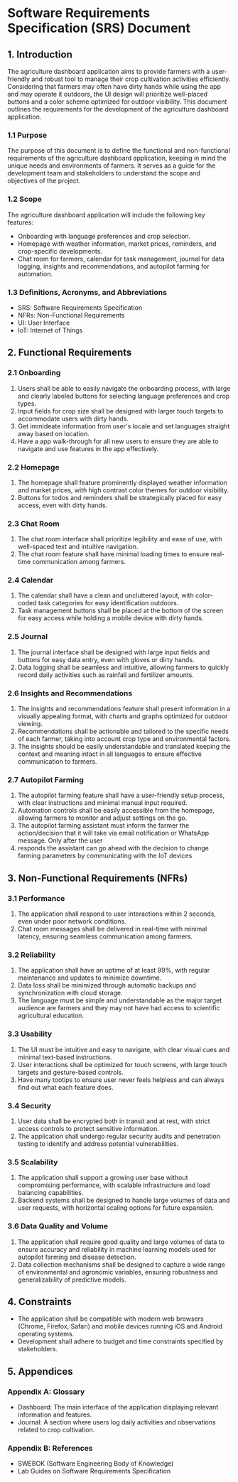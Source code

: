 # Software Requirements Specification (SRS) Document

## 1. Introduction

The agriculture dashboard application aims to provide farmers with a user-friendly and robust tool to manage their crop cultivation activities efficiently. Considering that farmers may often have dirty hands while using the app and may operate it outdoors, the UI design will prioritize well-placed buttons and a color scheme optimized for outdoor visibility. This document outlines the requirements for the development of the agriculture dashboard application.

### 1.1 Purpose

The purpose of this document is to define the functional and non-functional requirements of the agriculture dashboard application, keeping in mind the unique needs and environments of farmers. It serves as a guide for the development team and stakeholders to understand the scope and objectives of the project.

### 1.2 Scope

The agriculture dashboard application will include the following key features:
- Onboarding with language preferences and crop selection.
- Homepage with weather information, market prices, reminders, and crop-specific developments.
- Chat room for farmers, calendar for task management, journal for data logging, insights and recommendations, and autopilot farming for automation.

### 1.3 Definitions, Acronyms, and Abbreviations

- SRS: Software Requirements Specification
- NFRs: Non-Functional Requirements
- UI: User Interface
- IoT: Internet of Things

## 2. Functional Requirements

### 2.1 Onboarding
1. Users shall be able to easily navigate the onboarding process, with large and clearly labeled buttons for selecting language preferences and crop types.
2. Input fields for crop size shall be designed with larger touch targets to accommodate users with dirty hands.
3. Get immideate information from user's locale and set languages straight away based on location.
4. Have a app walk-through for all new users to ensure they are able to navigate and use features in the app effectively.

### 2.2 Homepage
1. The homepage shall feature prominently displayed weather information and market prices, with high contrast color themes for outdoor visibility.
2. Buttons for todos and reminders shall be strategically placed for easy access, even with dirty hands.

### 2.3 Chat Room
1. The chat room interface shall prioritize legibility and ease of use, with well-spaced text and intuitive navigation.
2. The chat room feature shall have minimal loading times to ensure real-time communication among farmers.

### 2.4 Calendar
1. The calendar shall have a clean and uncluttered layout, with color-coded task categories for easy identification outdoors.
2. Task management buttons shall be placed at the bottom of the screen for easy access while holding a mobile device with dirty hands.

### 2.5 Journal
1. The journal interface shall be designed with large input fields and buttons for easy data entry, even with gloves or dirty hands.
2. Data logging shall be seamless and intuitive, allowing farmers to quickly record daily activities such as rainfall and fertilizer amounts.

### 2.6 Insights and Recommendations
1. The insights and recommendations feature shall present information in a visually appealing format, with charts and graphs optimized for outdoor viewing.
2. Recommendations shall be actionable and tailored to the specific needs of each farmer, taking into account crop type and environmental factors.
3. The insights should be easily understandable and translated keeping the context and meaning intact in all languages to ensure effective communication to farmers.

### 2.7 Autopilot Farming
1. The autopilot farming feature shall have a user-friendly setup process, with clear instructions and minimal manual input required.
2. Automation controls shall be easily accessible from the homepage, allowing farmers to monitor and adjust settings on the go.
3. The autopilot farming assistant must inform the farmer the action/decision that it will take via email notification or WhatsApp message. Only after the user
4. responds the assistant can go ahead with the decision to change farming parameters by communicating with the IoT devices

## 3. Non-Functional Requirements (NFRs)

### 3.1 Performance
1. The application shall respond to user interactions within 2 seconds, even under poor network conditions.
2. Chat room messages shall be delivered in real-time with minimal latency, ensuring seamless communication among farmers.

### 3.2 Reliability
1. The application shall have an uptime of at least 99%, with regular maintenance and updates to minimize downtime.
2. Data loss shall be minimized through automatic backups and synchronization with cloud storage.
3. The language must be simple and understandable as the major target audience are farmers and they may not have had access to scientific agricultural education.

### 3.3 Usability
1. The UI must be intuitive and easy to navigate, with clear visual cues and minimal text-based instructions.
2. User interactions shall be optimized for touch screens, with large touch targets and gesture-based controls.
3. Have many tootips to ensure user never feels helpless and can always find out what each feature does.

### 3.4 Security
1. User data shall be encrypted both in transit and at rest, with strict access controls to protect sensitive information.
2. The application shall undergo regular security audits and penetration testing to identify and address potential vulnerabilities.

### 3.5 Scalability
1. The application shall support a growing user base without compromising performance, with scalable infrastructure and load balancing capabilities.
2. Backend systems shall be designed to handle large volumes of data and user requests, with horizontal scaling options for future expansion.

### 3.6 Data Quality and Volume
1. The application shall require good quality and large volumes of data to ensure accuracy and reliability in machine learning models used for autopilot farming and disease detection.
2. Data collection mechanisms shall be designed to capture a wide range of environmental and agronomic variables, ensuring robustness and generalizability of predictive models.

## 4. Constraints

- The application shall be compatible with modern web browsers (Chrome, Firefox, Safari) and mobile devices running iOS and Android operating systems.
- Development shall adhere to budget and time constraints specified by stakeholders.

## 5. Appendices

### Appendix A: Glossary
- Dashboard: The main interface of the application displaying relevant information and features.
- Journal: A section where users log daily activities and observations related to crop cultivation.

### Appendix B: References
- SWEBOK (Software Engineering Body of Knowledge)
- Lab Guides on Software Requirements Specification
